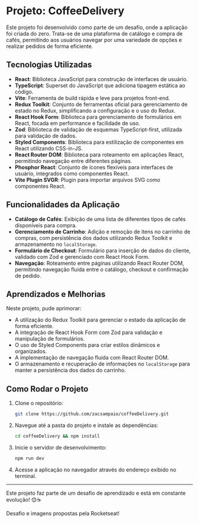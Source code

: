 # Projeto: CoffeeDelivery

Este projeto foi desenvolvido como parte de um desafio, onde a aplicação foi criada do zero. Trata-se de uma plataforma de catálogo e compra de cafés, permitindo aos usuários navegar por uma variedade de opções e realizar pedidos de forma eficiente. 

## Tecnologias Utilizadas

- **React**: Biblioteca JavaScript para construção de interfaces de usuário.
- **TypeScript**: Superset do JavaScript que adiciona tipagem estática ao código.
- **Vite**: Ferramenta de build rápida e leve para projetos front-end.
- **Redux Toolkit**: Conjunto de ferramentas oficial para gerenciamento de estado no Redux, simplificando a configuração e o uso do Redux.
- **React Hook Form**: Biblioteca para gerenciamento de formulários em React, focada em performance e facilidade de uso.
- **Zod**: Biblioteca de validação de esquemas TypeScript-first, utilizada para validação de dados.
- **Styled Components**: Biblioteca para estilização de componentes em React utilizando CSS-in-JS.
- **React Router DOM**: Biblioteca para roteamento em aplicações React, permitindo navegação entre diferentes páginas.
- **Phosphor React**: Conjunto de ícones flexíveis para interfaces de usuário, integrados como componentes React.
- **Vite Plugin SVGR**: Plugin para importar arquivos SVG como componentes React.

## Funcionalidades da Aplicação

- **Catálogo de Cafés**: Exibição de uma lista de diferentes tipos de cafés disponíveis para compra.
- **Gerenciamento de Carrinho**: Adição e remoção de itens no carrinho de compras, com persistência dos dados utilizando Redux Toolkit e armazenamento no `localStorage`.
- **Formulário de Checkout**: Formulário para inserção de dados do cliente, validado com Zod e gerenciado com React Hook Form.
- **Navegação**: Roteamento entre páginas utilizando React Router DOM, permitindo navegação fluida entre o catálogo, checkout e confirmação de pedido.

## Aprendizados e Melhorias

Neste projeto, pude aprimorar:

- A utilização do Redux Toolkit para gerenciar o estado da aplicação de forma eficiente.
- A integração de React Hook Form com Zod para validação e manipulação de formulários.
- O uso de Styled Components para criar estilos dinâmicos e organizados.
- A implementação de navegação fluida com React Router DOM.
- O armazenamento e recuperação de informações no `localStorage` para manter a persistência dos dados do carrinho.

## Como Rodar o Projeto

1. Clone o repositório:
   ```bash
   git clone https://github.com/zacsampaio/coffeeDelivery.git
   ```
2. Navegue até a pasta do projeto e instale as dependências:
   ```bash
   cd coffeeDelivery && npm install
   ```
3. Inicie o servidor de desenvolvimento:
   ```bash
   npm run dev
   ```
4. Acesse a aplicação no navegador através do endereço exibido no terminal.

---

Este projeto faz parte de um desafio de aprendizado e está em constante evolução! 😊☕

Desafio e imagens propostas pela Rocketseat!

